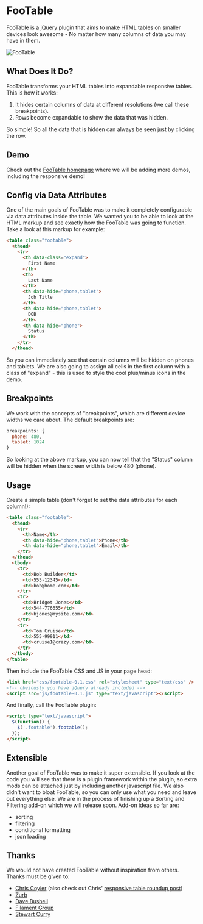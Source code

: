 FooTable
========

FooTable is a jQuery plugin that aims to make HTML tables on smaller devices look awesome - No matter how many columns of data you may have in them.

![FooTable](https://raw.github.com/bradvin/FooTable/master/screenshot.jpg "FooTable")

What Does It Do?
----------------
FooTable transforms your HTML tables into expandable responsive tables. This is how it works:

1. It hides certain columns of data at different resolutions (we call these breakpoints).
2. Rows become expandable to show the data that was hidden.

So simple! So all the data that is hidden can always be seen just by clicking the row.

Demo
----
Check out the [FooTable homepage](http://themergency.com/footable/) where we will be adding more demos, including the responsive demo!


Config via Data Attributes
--------------------------
One of the main goals of FooTable was to make it completely configurable via data attributes inside the table. We wanted you to be able to look at the HTML markup and see exactly how the FooTable was going to function. Take a look at this markup for example:

```html
<table class="footable">
  <thead>
    <tr>
      <th data-class="expand">
        First Name
      </th>
      <th>
        Last Name
      </th>
      <th data-hide="phone,tablet">
        Job Title
      </th>
      <th data-hide="phone,tablet">
        DOB
      </th>
      <th data-hide="phone">
        Status
      </th>
    </tr>
  </thead>
```

So you can immediately see that certain columns will be hidden on phones and tablets. We are also going to assign all cells in the first column with a class of "expand" - this is used to style the cool plus/minus icons in the demo.

Breakpoints
-----------
We work with the concepts of "breakpoints", which are different device widths we care about. The default breakpoints are:

```javascript
breakpoints: {
  phone: 480,
  tablet: 1024
}
```

So looking at the above markup, you can now tell that the "Status" column will be hidden when the screen width is below 480 (phone).

Usage
-----
Create a simple table (don't forget to set the data attributes for each column!):

```html
<table class="footable">
  <thead>
    <tr>
      <th>Name</th>
      <th data-hide="phone,tablet">Phone</th>
      <th data-hide="phone,tablet">Email</th>
    </tr>
  </thead>
  <tbody>
    <tr>
      <td>Bob Builder</td>
      <td>555-12345</td>
      <td>bob@home.com</td>
    </tr>
    <tr>
      <td>Bridget Jones</td>
      <td>544-776655</td>
      <td>bjones@mysite.com</td>
    </tr>
    <tr>
      <td>Tom Cruise</td>
      <td>555-99911</td>
      <td>cruise1@crazy.com</td>
    </tr>
  </tbody>
</table>
```

Then include the FooTable CSS and JS in your page head:

```html
<link href="css/footable-0.1.css" rel="stylesheet" type="text/css" />
<!-- obviously you have jQuery already included -->
<script src="js/footable-0.1.js" type="text/javascript"></script>
```

And finally, call the FooTable plugin:

```html
<script type="text/javascript">
  $(function() {
    $('.footable').footable();
  });
</script>
```

Extensible
----------
Another goal of FooTable was to make it super extensible. If you look at the code you will see that there is a plugin framework within the plugin, so extra mods can be attached just by including another javascript file. We also didn't want to bloat FooTable, so you can only use what you need and leave out everything else. We are in the process of finishing up a Sorting and Filtering add-on which we will release soon. Add-on ideas so far are:

* sorting
* filtering
* conditional formatting
* json loading

Thanks
------
We would not have created FooTable without inspiration from others. Thanks must be given to:

* [Chris Coyier](http://css-tricks.com/responsive-data-tables/) (also check out Chris' [responsive table roundup post](http://css-tricks.com/responsive-data-table-roundup/))
* [Zurb](http://www.zurb.com/playground/responsive-tables)
* [Dave Bushell](http://dbushell.com/2012/01/05/responsive-tables-2/)
* [Filament Group](http://filamentgroup.com/examples/rwd-table-patterns/)
* [Stewart Curry](http://www.irishstu.com/stublog/2011/12/13/tables-responsive-design-part-2-nchilds/)